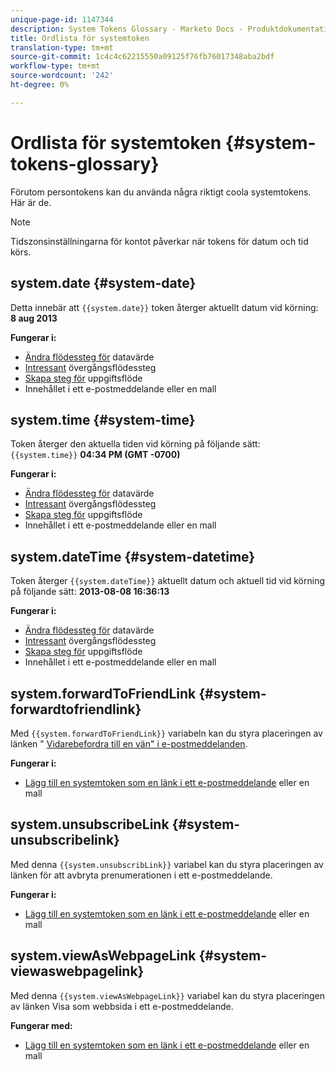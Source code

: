 ```yaml
---
unique-page-id: 1147344
description: System Tokens Glossary - Marketo Docs - Produktdokumentation
title: Ordlista för systemtoken
translation-type: tm+mt
source-git-commit: 1c4c4c62215550a09125f76fb76017348aba2bdf
workflow-type: tm+mt
source-wordcount: '242'
ht-degree: 0%

---
```



# Ordlista för systemtoken {#system-tokens-glossary}

Förutom persontokens kan du använda några riktigt coola systemtokens. Här är de.

>[!NOTE]
>
>Tidszonsinställningarna för kontot påverkar när tokens för datum och tid körs.

## system.date {#system-date}

Detta innebär att `{{system.date}}` token återger aktuellt datum vid körning: **8 aug 2013**

**Fungerar i:**

* [Ändra flödessteg för](../../../../product-docs/core-marketo-concepts/smart-campaigns/flow-actions/change-data-value.md) datavärde
* [Intressant](../../../../product-docs/core-marketo-concepts/smart-campaigns/flow-actions/interesting-moment.md) övergångsflödessteg
* [Skapa steg för](../../../../product-docs/core-marketo-concepts/smart-campaigns/salesforce-flow-actions/create-task.md) uppgiftsflöde
* Innehållet i ett e-postmeddelande eller en mall

## system.time {#system-time}

Token återger den aktuella tiden vid körning på följande sätt: `{{system.time}}` **04:34 PM (GMT -0700)**

**Fungerar i:**

* [Ändra flödessteg för](../../../../product-docs/core-marketo-concepts/smart-campaigns/flow-actions/change-data-value.md) datavärde
* [Intressant](../../../../product-docs/core-marketo-concepts/smart-campaigns/flow-actions/interesting-moment.md) övergångsflödessteg
* [Skapa steg för](../../../../product-docs/core-marketo-concepts/smart-campaigns/salesforce-flow-actions/create-task.md) uppgiftsflöde
* Innehållet i ett e-postmeddelande eller en mall

## system.dateTime {#system-datetime}

Token återger `{{system.dateTime}}` aktuellt datum och aktuell tid vid körning på följande sätt: **2013-08-08 16:36:13**

**Fungerar i:**

* [Ändra flödessteg för](../../../../product-docs/core-marketo-concepts/smart-campaigns/flow-actions/change-data-value.md) datavärde
* [Intressant](../../../../product-docs/core-marketo-concepts/smart-campaigns/flow-actions/interesting-moment.md) övergångsflödessteg
* [Skapa steg för](../../../../product-docs/core-marketo-concepts/smart-campaigns/salesforce-flow-actions/create-task.md) uppgiftsflöde
* Innehållet i ett e-postmeddelande eller en mall

## system.forwardToFriendLink {#system-forwardtofriendlink}

Med `{{system.forwardToFriendLink}}` variabeln kan du styra placeringen av länken &quot; [Vidarebefordra till en vän&quot; i e-postmeddelanden](../../../../product-docs/email-marketing/general/functions-in-the-editor/forward-to-a-friend-link-in-emails.md).

**Fungerar i:**

* [Lägg till en systemtoken som en länk i ett e-postmeddelande](add-a-system-token-as-a-link-in-an-email.md) eller en mall

## system.unsubscribeLink {#system-unsubscribelink}

Med denna `{{system.unsubscribLink}}` variabel kan du styra placeringen av länken för att avbryta prenumerationen i ett e-postmeddelande.

**Fungerar i:**

* [Lägg till en systemtoken som en länk i ett e-postmeddelande](add-a-system-token-as-a-link-in-an-email.md) eller en mall

## system.viewAsWebpageLink {#system-viewaswebpagelink}

Med denna `{{system.viewAsWebpageLink}}` variabel kan du styra placeringen av länken Visa som webbsida i ett e-postmeddelande.

**Fungerar med:**

* [Lägg till en systemtoken som en länk i ett e-postmeddelande](add-a-system-token-as-a-link-in-an-email.md) eller en mall
